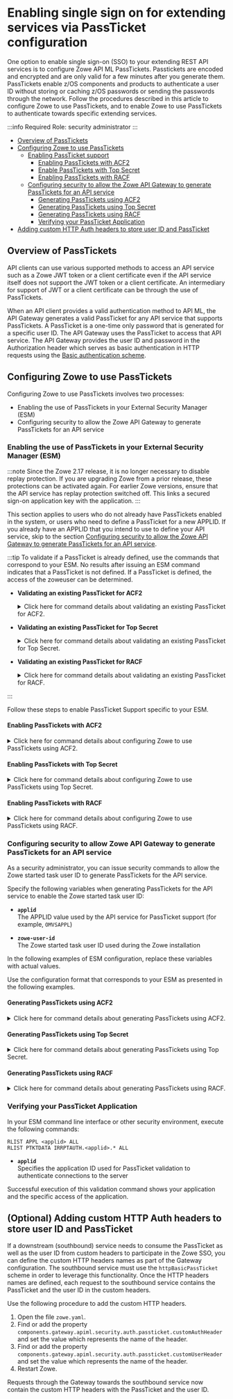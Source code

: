 # Enabling single sign on for extending services via PassTicket configuration

One option to enable single sign-on (SSO) to your extending REST API services is to configure Zowe API ML PassTickets. Passtickets are encoded and encrypted and are only valid for a few minutes after you generate them. PassTickets enable z/OS components and products to authenticate a user ID without storing or caching z/OS passwords or sending the passwords through the network. Follow the procedures described in this article to configure Zowe to use PassTickets, and to enable Zowe to use PassTickets to authenticate towards specific extending services.

:::info Required Role: security administrator
:::

- [Overview of PassTickets](#overview-of-how-passtickets-are-used)
- [Configuring Zowe to use PassTickets](#configuring-zowe-to-use-passtickets)
    - [Enabling PassTicket support](#enabling-passticket-support)
        - [Enabling PassTickets with ACF2](#enabling-passtickets-with-acf2)
        - [Enable PassTickets with Top Secret](#enabling-passtickets-with-top-secret)
        - [Enabling PassTickets with RACF](#enabling-passtickets-with-racf)
    - [Configuring security to allow the Zowe API Gateway to generate PassTickets for an API service](#configuring-security-to-allow-zowe-api-gateway-to-generate-passtickets-for-an-api-service)
        - [Generating PassTickets using ACF2](#generating-passtickets-using-acf2)
        - [Generating PassTickets using Top Secret](#generating-passtickets-using-top-secret)
        - [Generating PassTickets using RACF](#generating-passtickets-using-racf)
        - [Verifying your PassTicket Application](#verifying-your-passticket-application)
- [Adding custom HTTP Auth headers to store user ID and PassTicket](#optional-adding-custom-http-auth-headers-to-store-user-id-and-passticket)

## Overview of PassTickets 
API clients can use various supported methods to access an API service such as a Zowe JWT token or a client certificate even if the API service itself does not support the JWT token or a client certificate. An intermediary for support of JWT or a client certificate can be through the use of PassTickets.

When an API client provides a valid authentication method to API ML, the API Gateway generates a valid PassTicket for any API service that supports PassTickets. A PassTicket is a one-time only password that is generated for a specific user ID. 
The API Gateway uses the PassTicket to access that API service. The API Gateway provides the user ID and password in the Authorization header which serves as basic authentication in HTTP requests using the
[Basic authentication scheme](https://developer.mozilla.org/en-US/docs/Web/HTTP/Authentication#Basic_authentication_scheme).
<!-- Consider adding a diagram to illustrate the workflow above on how PassTickets work. -->
## Configuring Zowe to use PassTickets

Configuring Zowe to use PassTickets involves two processes:
* Enabling the use of PassTickets in your External Security Manager (ESM)
* Configuring security to allow the Zowe API Gateway to generate PassTickets for an API service

### Enabling the use of PassTickets in your External Security Manager (ESM)

:::note
Since the Zowe 2.17 release, it is no longer necessary to disable replay protection. If you are upgrading Zowe from a prior release, these protections can be activated again. For earlier Zowe versions, ensure that the API service has replay protection switched off. This links a secured sign-on application key with the application.
:::

This section applies to users who do not already have PassTickets enabled in the system, or users who need to define a PassTicket for a new APPLID. If you already have an APPLID that you intend to use to define your API service, skip to the section [Configuring security to allow the Zowe API Gateway to generate PassTickets for an API service](#configuring-security-to-allow-zowe-api-gateway-to-generate-passtickets-for-an-api-service).

:::tip
To validate if a PassTicket is already defined, use the commands that correspond to your ESM. No results after issuing an ESM command indicates that a PassTicket is not defined. If a PassTicket is defined, the access of the zoweuser can be determined.

* **Validating an existing PassTicket for ACF2**

    <details>

    <summary>Click here for command details about validating an existing PassTicket for ACF2.</summary>

    In your ESM command line interface or other security environment, execute the following commands:

    ```
    SET RESOURCE(SAF)
    LIST LIKE(-)

    SET RESOURCE(SAF)
    LIST LIKE(<applid>-)

    SET PROFILE(PTKTDATA) DIVISION(SSIGNON)
    LIST LIKE(<applid>-)

    SET RESOURCE(PTK)
    LIST LIKE(IRRPTAUTH-)
    ```
    * **`-`**  
    A wildcard symbol that lists all resources

    * **`<applid>-`**  
    Lists everything related to specified applid in a resource (in this case, SAF), or specified in a profile (in this case, PTKTDATA)

    </details>

* **Validating an existing PassTicket for Top Secret**

    <details>

    <summary>Click here for command details about validating an existing PassTicket for Top Secret.</summary>

    In your ESM command line interface or other security environment, execute the following commands:
    ```
    TSS WHOHAS APPL(<applid>)
    TSS WHOHAS PTKTDATA(<applid>)
    TSS WHOHAS PTKTDATA(IRRPTAUTH.<applid>.)
    ```

    * **`.`**  
    A wildcard symbol that lists all resources

    * **`IRRPTAUTH.<applid>.`**  
    Returns everything about the specified applid for IRRPTAUTH

    </details>

* **Validating an existing PassTicket for RACF**

    <details>

    <summary>Click here for command details about validating an existing PassTicket for RACF.</summary>

    In your ESM command line interface or other security environment, execute the following commands:

    ```
    RLIST APPL * ALL 
    RLIST APPL <applid> ALL  
    RLIST PTKTDATA <applid> SSIGNON ALL
    RLIST PTKTDATA IRRPTAUTH.<applid>.* ALL 
    ```
    Ensure that you validate PKTDATA access for APPL.

    * **`*`**  
    A wildcard symbol that resturns all resources

    * **`RLIST PTKTDATA <applid> SSIGNON ALL`**  
    Validates all applid for PTKDATA class

    * **`RLIST PTKTDATA IRRPTAUTH.<applid>.* ALL`**  
    Validates all applid permissions for PTKDATA class

    </details>

:::

Follow these steps to enable PassTicket Support specific to your ESM. 


#### Enabling PassTickets with ACF2

<details>

<summary> Click here for command details about configuring Zowe to use PassTickets using ACF2. </summary>

1.	In your ESM command line interface or other security environment, define the application session key by entering the following commands, if the session key is not already defined. 

```
SET PROFILE(PTKTDATA) DIV(SSIGNON)
INSERT <applid> SSKEY(<key-description>) MULT-USE
F ACF2,REBUILD(PTK),CLASS(P)
```

* **`applid`**  
Specifies the application ID used for PassTicket validation to authenticate connections to the server.

* **`MULT-USE`**  
Enables you reuse the same PassTicket multiple times.

* **`key-description`**  
 Specifies the secured sign-on hexadecimal application key of 16 hexadecimal digits (8-byte or 64-bit key). Each application key must be the same on all systems in the configuration and the values must be kept secret and secured.

2. Complete the PassTicket setup by entering the following commands:
```
F ACF2,REBUILD(PTK),CLASS(P)
```
The PassTicket record is now active in the system.

3. Enable the started task user ID to generate PassTickets for the application by entering commands similar to the following:
```
SET RESOURCE(PTK) 
RECKEY IRRPTAUTH ADD(applid.userid UID(<userid>) SERVICE(UPDATE,READ) ALLOW)
```
* **`userid`**    
Specifies the Zowe server user ID


You configured Zowe to use PassTickets for single sign on using ACF2.

</details>

#### Enabling PassTickets with Top Secret

<details>

<summary> Click here for command details about configuring Zowe to use PassTickets using Top Secret.</summary>

Before you begin this procedure, verify that the `PTKTDATA` class and ownership for the PassTicket resource (`IRRPTAUT`) have not already been defined.
<!-- Do they know how do do this? -->
1.	Update the resource descriptor table (RDT) to define the `PTKTDATA` class by entering the following commands:

:::note
The `PTKTDATA` resource is not a predefined class.
:::

```
TSS ADDTO(RDT) RESCLASS(PTKTDATA) RESCODE(n) ACLST(ALL,READ,UPDATE) MAXLEN(37) 
```
The `PTKTDATA` resource is added to the RDT.

:::note
Include `RESCODE(n)` in the range of 101 to 13F to make `PTKTDATA` a prefixed resource class.
:::

2.	Assign ownership for the PassTicket resource (`IRRPTAUT`). Execute the following commands: 
```
TSS ADDTO(department) PTKTDATA(IRRPTAUT) 
```
3. Define PassTicket for application ID _applid_:

```
TSS ADDTO(NDT) PSTKAPPL(<applid>) SESSKEY(<key-description>) SIGNMULTI
```

* **`applid`**  
Specifies the application ID used for PassTicket validation to authenticate connections to the server.

* **`key-description`**  
Specifies the secured sign-on hexadecimal application key of 16 hexadecimal digits (8-byte or 64-bit key). Each application key must be the same on all systems in the configuration and the values must be kept secret and secured.

4. Permit access to the PassTicket resource defined in the previous step for the LDAP Server by executing the following command:
```
TSS PERMIT(<stc-userid>) PTKTDATA(IRRPTAUTH.applid) ACCESS(UPDATE)
```

* **`stc-userid`**  
Specifies the Accessor ID (ACID) that you created when you created LDAP Server started task User IDs. The parameter is "CALDAP" by default.	

**Default:** CALDAP	
You configured Zowe to use PassTickets using Top Secret.

</details>

#### Enabling PassTickets with RACF

<details>

<summary> Click here for command details about configuring Zowe to use PassTickets using RACF.</summary>

1. Activate the `PTKTDATA` class, which encompasses all profiles containing PassTicket information.

In your ESM command line interface or other security environment, execute the following command:

```
SETROPTS CLASSACT(PTKTDATA) RACLIST(PTKTDATA)
```

2. Specify the application ID requiring access through PassTicket for the Zowe server with the following commands:

```
RDEFINE APPL <applid> UACC(READ)
SETROPTS CLASSACT(APPL)
SETROPTS GENERIC(PTKTDATA)
```

* **`applid`**  
Specifies the application ID used for PassTicket validation to authenticate connections to the server.  (One to 8 characters) 

:::note 
This name is usually provided by the site security administrator.
:::

3. Define the profile for the application with the following command:
```
RDEFINE PTKTDATA  <applid> UACC(NONE) APPLDATA('NO REPLAY PROTECTION') SSIGNON(KEYMASKED(<key-description>) APPLDATA('NO REPLAY PROTECTION')
```
* **`key-description`**  
 Specifies the secured sign-on hexadecimal application key of 16 hexadecimal digits (8-byte or 64-bit key). Each application key must be the same on all systems in the configuration and the values must be kept secret and secured.

4. Replace `key-description` with the application name defined previously.

5. Allow the application ID (_applid_) to use PassTickets:

```
PERMIT IRRPTAUTH.applid.* CLASS(PTKTDATA) ACCESS(UPDATE) ID(userid)
```

* **`userid`**  
Specifies the value of the LDAP Server started task.

6. Refresh the RACF PTKTDATA definition with the new profile:
```
SETROPTS RACLIST(PTKTDATA) REFRESH
```

You configured Zowe to use PassTickets using RACF.

</details>

### Configuring security to allow Zowe API Gateway to generate PassTickets for an API service
<!-- Permit Zowe STC User ID to Generate PassTickets -->
As a security administrator, you can issue security commands to allow the Zowe started task user ID to generate PassTickets for the API service.

Specify the following variables when generating PassTickets for the API service to enable the Zowe started task user ID:

* **`applid`**  
The APPLID value used by the API service for PassTicket support (for example, `OMVSAPPL`)

* **`zowe-user-id`**   
The Zowe started task user ID used during the Zowe installation

In the following examples of ESM configuration, replace these variables with actual values.

Use the configuration format that corresponds to your ESM as presented in the following examples.

#### Generating PassTickets using ACF2

<details>

<summary> Click here for command details about generating PassTickets using ACF2. </summary>

Grant the Zowe started task user ID permission to generate PassTickets for users of the API service.

**Example:**

```markup
ACF
SET RESOURCE(PTK)
RECKEY IRRPTAUTH ADD(<applid>.- UID(<zowe-user-id>) SERVICE(UPDATE,READ) ALLOW)
F ACF2,REBUILD(PTK),CLASS(P)
END
```

</details>

#### Generating PassTickets using Top Secret

<details>

<summary>Click here for command details about generating PassTickets using Top Secret.</summary>

Grant the Zowe started task user ID permission to generate PassTickets for users of the API service.

**Example:**

```markup
TSS PERMIT(<zowe-user-id>) PTKTDATA(IRRPTAUTH.<applid>.) ACCESS(READ,UPDATE)
TSS REFRESH
```


</details>

#### Generating PassTickets using RACF

<details>

<summary> Click here for command details about generating PassTickets using RACF.</summary>

Grant the Zowe started task user ID permission to generate PassTickets for users of the API service.

**Example:**

```markup
PERMIT IRRPTAUTH.<applid>.* CL(PTKTDATA) ID(<zowe-user-id>) ACCESS(UPDATE)
SETROPTS RACLIST(PTKTDATA) REFRESH
```
</details>

### Verifying your PassTicket Application

In your ESM command line interface or other security environment, execute the following commands:

```
RLIST APPL <applid> ALL
RLIST PTKTDATA IRRPTAUTH.<applid>.* ALL
```

* **`applid`**  
Specifies the application ID used for PassTicket validation to authenticate connections to the server

Successful execution of this validation command shows your application and the specific access of the application.
<!-- Can you provide an example?-->

## (Optional) Adding custom HTTP Auth headers to store user ID and PassTicket 

If a downstream (southbound) service needs to consume the PassTicket as well as the user ID from custom headers to participate in the Zowe SSO, you can define the custom HTTP headers names as part of the Gateway configuration.
The southbound service must use the `httpBasicPassTicket` scheme in order to leverage this functionality. Once the HTTP headers names are defined, each request to the southbound service contains the PassTicket and the user ID in the custom headers.

Use the following procedure to add the custom HTTP headers.

1. Open the file `zowe.yaml`.
2. Find or add the property `components.gateway.apiml.security.auth.passticket.customAuthHeader` and set the value which represents the name of the header.
3. Find or add the property `components.gateway.apiml.security.auth.passticket.customUserHeader` and set the value which represents the name of the header.
4. Restart Zowe.

Requests through the Gateway towards the southbound service now contain the custom HTTP headers with the PassTicket and the user ID.
